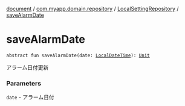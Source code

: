 [document](../../index.md) / [com.myapp.domain.repository](../index.md) / [LocalSettingRepository](index.md) / [saveAlarmDate](./save-alarm-date.md)

# saveAlarmDate

`abstract fun saveAlarmDate(date: `[`LocalDateTime`](https://developer.android.com/reference/java/time/LocalDateTime.html)`): `[`Unit`](https://kotlinlang.org/api/latest/jvm/stdlib/kotlin/-unit/index.html)

アラーム日付更新

### Parameters

`date` - アラーム日付